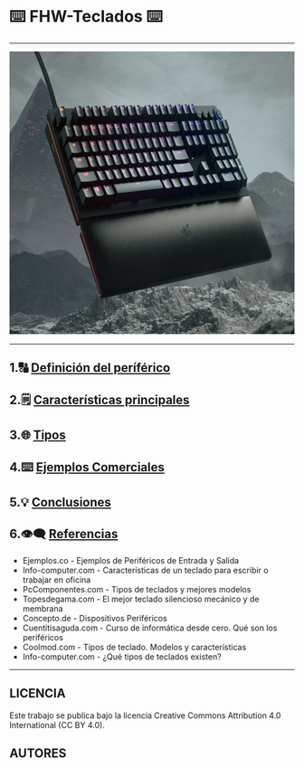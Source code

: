 # ⌨️ FHW-Teclados ⌨️

---
<img src="img/razer.webp" alt="razer" width="1000" height="500">

---

## 1.🔠 [Definición del períférico](descripcion.md)

## 2.🗒️ [Características principales](caracteristicas.md)

## 3.🌐 [Tipos](tipos.md)

## 4.⌨️ [Ejemplos Comerciales](ejemplos_comerciales.md) 

## 5.💡 [Conclusiones](conclusiones.md)

## 6.👁️‍🗨️ [Referencias](referencias.md)
- Ejemplos.co - Ejemplos de Periféricos de Entrada y Salida
- Info-computer.com - Características de un teclado para escribir o trabajar en oficina
- PcComponentes.com - Tipos de teclados y mejores modelos
- Topesdegama.com - El mejor teclado silencioso mecánico y de membrana
- Concepto.de - Dispositivos Periféricos
- Cuentitisaguda.com - Curso de informática desde cero. Qué son los periféricos
- Coolmod.com - Tipos de teclado. Modelos y características
- Info-computer.com - ¿Qué tipos de teclados existen?

---
## LICENCIA
Este trabajo se publica bajo la licencia Creative Commons Attribution 4.0 International (CC BY 4.0).

## AUTORES
